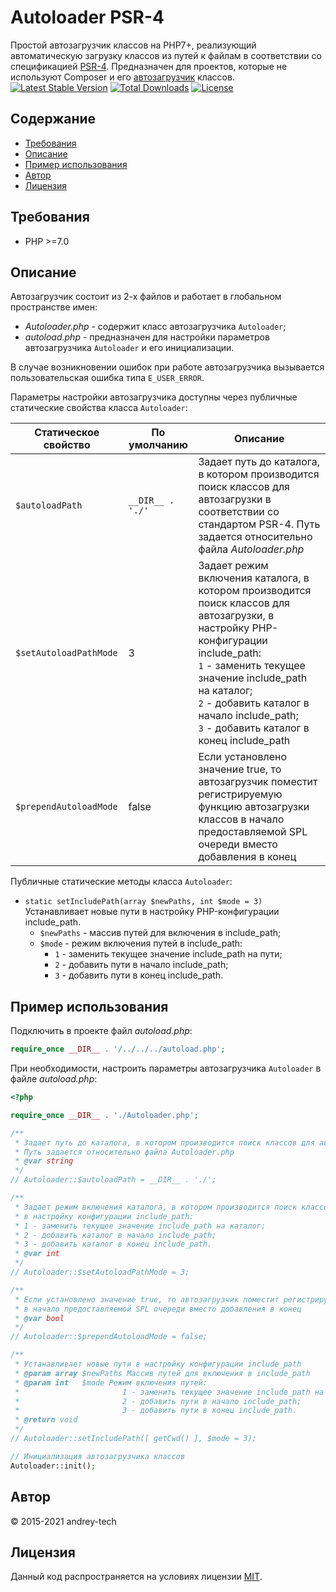 # Autoloader PSR-4

Простой автозагрузчик классов на PHP7+, реализующий автоматическую загрузку классов из путей к файлам в соответствии со спецификацией [PSR-4](https://www.php-fig.org/psr/psr-4/).
Предназначен для проектов, которые не используют Composer и его [автозагрузчик](https://getcomposer.org/doc/01-basic-usage.md#autoloading) классов.  
[![Latest Stable Version](https://poser.pugx.org/andrey-tech/autoloader-psr4-php/v)](https://packagist.org/packages/andrey-tech/autoloader-psr4-php)
[![Total Downloads](https://poser.pugx.org/andrey-tech/autoloader-psr4-php/downloads)](https://packagist.org/packages/andrey-tech/autoloader-psr4-php)
[![License](https://poser.pugx.org/andrey-tech/autoloader-psr4-php/license)](https://packagist.org/packages/andrey-tech/autoloader-psr4-php)


## Содержание
<!-- MarkdownTOC levels="1,2,3,4,5,6" autoanchor="true" autolink="true" -->

- [Требования](#%D0%A2%D1%80%D0%B5%D0%B1%D0%BE%D0%B2%D0%B0%D0%BD%D0%B8%D1%8F)
- [Описание](#%D0%9E%D0%BF%D0%B8%D1%81%D0%B0%D0%BD%D0%B8%D0%B5)
- [Пример использования](#%D0%9F%D1%80%D0%B8%D0%BC%D0%B5%D1%80-%D0%B8%D1%81%D0%BF%D0%BE%D0%BB%D1%8C%D0%B7%D0%BE%D0%B2%D0%B0%D0%BD%D0%B8%D1%8F)
- [Автор](#%D0%90%D0%B2%D1%82%D0%BE%D1%80)
- [Лицензия](#%D0%9B%D0%B8%D1%86%D0%B5%D0%BD%D0%B7%D0%B8%D1%8F)

<!-- /MarkdownTOC -->

<a id="%D0%A2%D1%80%D0%B5%D0%B1%D0%BE%D0%B2%D0%B0%D0%BD%D0%B8%D1%8F"></a>
## Требования

- PHP >=7.0

<a id="%D0%9E%D0%BF%D0%B8%D1%81%D0%B0%D0%BD%D0%B8%D0%B5"></a>
## Описание

Автозагрузчик состоит из 2-х файлов и работает в глобальном пространстве имен:

- *Autoloader.php* - содержит класс автозагрузчика `Autoloader`;
- *autoload.php* - предназначен для настройки параметров автозагрузчика `Autoloader` и его инициализации.

В случае возникновении ошибок при работе автозагрузчика вызывается пользовательская ошибка типа `E_USER_ERROR`.

Параметры настройки автозагрузчика доступны через публичные статические свойства класса `Autoloader`:

Статическое свойство    | По умолчанию      | Описание
----------------------- | ----------------- | --------
`$autoloadPath`         | `__DIR__ . './'`  | Задает путь до каталога, в котором производится поиск классов для автозагрузки в соответствии со стандартом PSR-4. Путь задается относительно файла *Autoloader.php*
`$setAutoloadPathMode`  | 3                 | Задает режим включения каталога, в котором производится поиск классов для автозагрузки, в настройку РНР-конфигурации include_path:<br/>`1` - заменить текущее значение include_path на каталог;<br />`2` - добавить каталог в начало include_path;<br />`3` - добавить каталог в конец include_path
`$prependAutoloadMode`  | false             | Если установлено значение true, то автозагрузчик поместит регистрируемую функцию автозагрузки классов в начало предоставляемой SPL очереди вместо добавления в конец

Публичные статические методы класса `Autoloader`:

- `static setIncludePath(array $newPaths, int $mode = 3)` Устанавливает новые пути в настройку PHP-конфигурации include_path.
    + `$newPaths` - массив путей для включения в include_path;
    + `$mode` - режим включения путей в include_path:
        * `1` - заменить текущее значение include_path на пути;
        * `2` - добавить пути в начало include_path;
        * `3` - добавить пути в конец include_path.


<a id="%D0%9F%D1%80%D0%B8%D0%BC%D0%B5%D1%80-%D0%B8%D1%81%D0%BF%D0%BE%D0%BB%D1%8C%D0%B7%D0%BE%D0%B2%D0%B0%D0%BD%D0%B8%D1%8F"></a>
## Пример использования

Подключить в проекте файл *autoload.php*:
```php
require_once __DIR__ . '/../../../autoload.php';
```

При необходимости, настроить параметры автозагрузчика `Autoloader` в файле *autoload.php*:
```php
<?php

require_once __DIR__ . './Autoloader.php';

/**
 * Задает путь до каталога, в котором производится поиск классов для автозагрузки в соответствии со стандартом PSR-4.
 * Путь задается относительно файла Autoloader.php
 * @var string
 */
// Autoloader::$autoloadPath = __DIR__ . './';

/**
 * Задает режим включения каталога, в котором производится поиск классов для автозагрузки,
 * в настройку конфигурации include_path:
 * 1 - заменить текущее значение include_path на каталог;
 * 2 - добавить каталог в начало include_path;
 * 3 - добавить каталог в конец include_path.
 * @var int
 */
// Autoloader::$setAutoloadPathMode = 3;

/**
 * Если установлено значение true, то автозагрузчик поместит регистрируемую функцию автозагрузки классов
 * в начало предоставляемой SPL очереди вместо добавления в конец
 * @var bool
 */
// Autoloader::$prependAutoloadMode = false;

/**
 * Устанавливает новые пути в настройку конфигурации include_path
 * @param array $newPaths Массив путей для включения в include_path
 * @param int   $mode Режим включения путей:
 *                       1 - заменить текущее значение include_path на пути;
 *                       2 - добавить пути в начало include_path;
 *                       3 - добавить пути в конец include_path.
 * @return void
 */
// Autoloader::setIncludePath([ getCwd() ], $mode = 3);

// Инициализация автозагрузчика классов
Autoloader::init();
```

<a id="%D0%90%D0%B2%D1%82%D0%BE%D1%80"></a>
## Автор
© 2015-2021 andrey-tech

<a id="%D0%9B%D0%B8%D1%86%D0%B5%D0%BD%D0%B7%D0%B8%D1%8F"></a>
## Лицензия
Данный код распространяется на условиях лицензии [MIT](./LICENSE).
